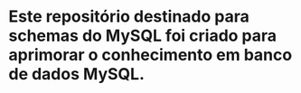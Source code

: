 # Este repositório destinado para schemas do MySQL foi criado para aprimorar o conhecimento em banco de dados MySQL.
